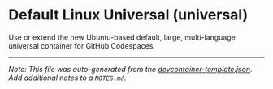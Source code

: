 
# Default Linux Universal (universal)

Use or extend the new Ubuntu-based default, large, multi-language universal container for GitHub Codespaces.





---

_Note: This file was auto-generated from the [devcontainer-template.json](https://github.com/igecloudsdev/cloud-developers/blob/main/src/universal/devcontainer-template.json).  Add additional notes to a `NOTES.md`._
